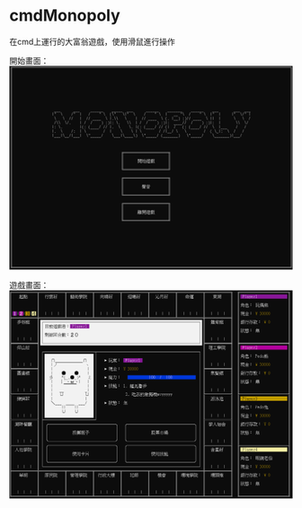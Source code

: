 # cmdMonopoly
在cmd上運行的大富翁遊戲，使用滑鼠進行操作  
  
開始畫面：  
![image](https://github.com/EonianCoda/cmdMonopoly/blob/master/figure/start.png)  
  
  
遊戲畫面：  
![image](https://github.com/EonianCoda/cmdMonopoly/blob/master/figure/game.png)  
  
  
  

